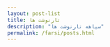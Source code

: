 ```yaml
---
layout: post-list
title: تار‌نوشت ها
description: "سیاهه تار‌نوشت ها"
permalink: /farsi/posts.html
---
```


